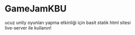 # GameJamKBU
ucuz unity oyunları yapma etkinliği için basit statik html sitesi<br>
live-server ile kullanın!
